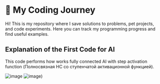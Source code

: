 # 🚀 My Coding Journey 
Hi! This is my repository where I save solutions to problems, pet projects, and code experiments. Here you can track my programming progress and find useful examples.


## Explanation of the First Code for AI

This code performs how works fully connected AI with step activation function
                            (Полносвязная НС со ступенчатой активационной функцией).  

![image](https://github.com/user-attachments/assets/d2bdd34a-dcde-437f-bf1d-2d306bd68635)
![image](https://github.com/user-attachments/assets/43c2fe1a-3688-419f-a62e-14b811c65ea4))  

